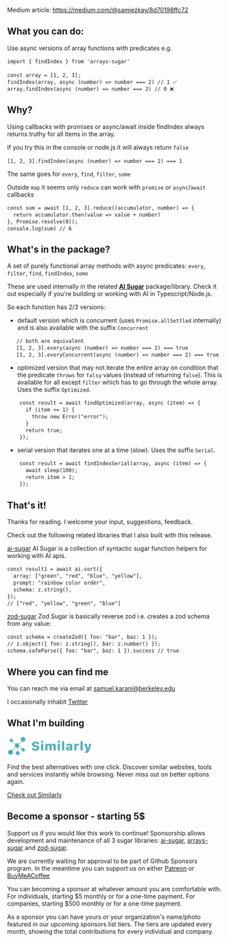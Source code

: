 Medium article: https://medium.com/@samiezkay/8d70198ffc72

## What you can do:

Use async versions of array functions with predicates e.g.

```
import { findIndex } from 'arrays-sugar'

const array = [1, 2, 3];
findIndex(array, async (number) => number === 2) // 1 ✅
array.findIndex(async (number) => number === 2) // 0 ❌
```

## Why?

Using callbacks with promises or async/await inside findIndex always returns truthy for all items in the array.

If you try this in the console or node.js it will always return `false`

`[1, 2, 3].findIndex(async (number) => number === 2) === 1`

The same goes for `every`, `find`, `filter`, `some`

Outside `map` it seems only `reduce` can work with `promise` or `async`/`await` callbacks

<!-- Because most array functions with callbacks can't work with `promises` or `async`/`await` -->

```
const sum = await [1, 2, 3].reduce((accumulator, number) => {
  return accumulator.then(value => value + number)
}, Promise.resolve(0));
console.log(sum) // 6
```

## What's in the package?

A set of purely functional array methods with async predicates: `every`, `filter`, `find`, `findIndex`, `some`

These are used internally in the related **[AI Sugar](https://github.com/samuelkarani/ai-sugar)** package/library. Check it out especially if you're building or working with AI in Typescript/Node.js.

So each function has 2/3 versions:

- default version which is concurrent (uses `Promise.allSettled` internally) and is also available with the suffix `Concurrent`

```
   // both are equivalent
   [1, 2, 3].every(async (number) => number === 2) === true
   [1, 2, 3].everyConcurrent(async (number) => number === 2) === true
```

- optimized version that may not iterate the entire array on condition that the predicate `throws` for `falsy` values (instead of returning `false`). This is available for all except `filter` which has to go through the whole array. Uses the suffix `Optimized`.

```
    const result = await findOptimized(array, async (item) => {
      if (item <= 1) {
        throw new Error("error");
      }
      return true;
    });
```

- serial version that iterates one at a time (slow). Uses the suffix `Serial`.

```
    const result = await findIndexSerial(array, async (item) => {
      await sleep(100);
      return item > 1;
    });
```

## That's it!

Thanks for reading.
I welcome your input, suggestions, feedback.

Check out the following related libraries that I also built with this release.

[ai-sugar](https://github.com/samuelkarani/ai-sugar) AI Sugar is a collection of syntactic sugar function helpers for working with AI apis.

```
const result1 = await ai.sort({
  array: ["green", "red", "blue", "yellow"],
  prompt: "rainbow color order",
  schema: z.string(),
});
// ["red", "yellow", "green", "blue"]
```

[zod-sugar](https://github.com/samuelkarani/zod-sugar) Zod Sugar is basically reverse zod i.e. creates a zod schema from any value:

```
const schema = createZod({ foo: "bar", baz: 1 });
// z.object({ foo: z.string(), bar: z.number() });
schema.safeParse({ foo: "bar", baz: 1 }).success // true
```

## Where you can find me

You can reach me via email at samuel.karani@berkeley.edu

I occasionally inhabit [Twitter](https://x.com/samuel_karani)

<!-- I also have an [Instagram](https://www.instagram.com/samiezkay) -->

## What I'm building

![Similarly logo](similarly.png)

Find the best alternatives with one click. Discover similar websites, tools and services instantly while browsing. Never miss out on better options again.

[Check out Similarly](https://chromewebstore.google.com/detail/similarsites+-discover-al/dhahadpjpmphckgebnikgpdhaolcojdg)

<!-- I am also a co-founder at PollGPT and we're currently on the lookout for investors - reach out if you're interested in building the future of research with AI. -->

## Become a sponsor - starting 5$

Support us if you would like this work to continue! Sponsorship allows development and maintenance of all 3 sugar libraries: [ai-sugar](https://github.com/samuelkarani/ai-sugar), [arrays-sugar](https://github.com/samuelkarani/arays-sugar) and [zod-sugar](https://github.com/samuelkarani/zod-sugar).

We are currently waiting for approval to be part of Github Sponsors program. In the meantime you can support us on either
[Patreon](patreon.com/samuelkarani) or [BuyMeACoffee](coff.ee/samiezkay)

You can becoming a sponsor at whatever amount you are comfortable with.
For individuals, starting $5 monthly or for a one-time payment.
For companies, starting $500 monthly or for a one-time payment.

As a sponsor you can have yours or your organization's name/photo featured in our upcoming sponsors list tiers.
The tiers are updated every month, showing the total contributions for every individual and company.

<!-- Additionally each person & company gets 144 characters to promote anything they would want. -->
